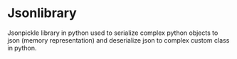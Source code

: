 # Jsonlibrary

Jsonpickle library in python used to serialize complex python objects to json (memory representation) and deserialize json to complex custom class in python.
